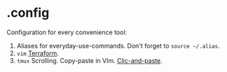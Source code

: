 # .config

Configuration for every convenience tool:
1. Aliases for everyday-use-commands. Don't forget to `source ~/.alias`.
2. `vim` [Terraform](https://github.com/hashivim/vim-terraform).
3. `tmux` Scrolling. Copy-paste in VIm. [Clic-and-paste](https://unix.stackexchange.com/questions/318281/how-to-copy-and-paste-with-a-mouse-with-tmux).
